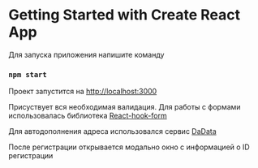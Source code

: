 # Getting Started with Create React App

Для запуска приложения напишите команду
### `npm start`

Проект запустится на [http://localhost:3000](http://localhost:3000) 

Присуствует вся необходимая валидация.
Для работы с формами использовалась библиотека [React-hook-form](https://react-hook-form.com/) 

Для автодополнения адреса использовался сервис [DaData](https://dadata.ru/) 

После регистрации открывается модально окно с информацией о ID регистрации

